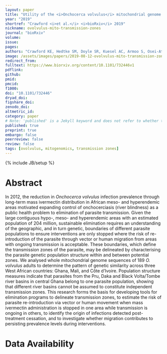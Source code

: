 ```yaml
---
layout: paper
title: "Utility of the <i>Onchocerca volvulus</i> mitochondrial genome for delineation of parasite transmission zones"
year: "2019"
shortref: "Crawford <i>et al.</i> <i>bioRxiv</i> 2019"
nickname: ovolvulus-mito-transmission-zones
journal: "bioRxiv"
volume: 
issue: 
pages: 
authors: "Crawford KE, Hedtke SM, Doyle SR, Kuesel AC, Armoo S, Osei-Atweneboana MY, Grant WN"
image: /assets/images/papers/2019-08-12-ovolvulus-mito-transmission-zone.png
redirect_from: 
fulltext: https://www.biorxiv.org/content/10.1101/732446v1
pdflink: 
github: 
pmid: 
pmcid: 
f1000: 
doi: "10.1101/732446"
dryad_doi:
figshare_doi: 
zenodo_doi: 
altmetric_id: 
category: paper
# Note: 'published' is a Jekyll keyword and does not refer to whether the paper is published, but rather to whether this Markdown should be part of the rendered site.
published: true
preprint: true
embargo: false	
peerreview: false
review: false
tags: [ovolvulus, mitogenomics, transmission zones]
---
```

{% include JB/setup %}

# Abstract 

In 2012, the reduction in *Onchocerca volvulus* infection prevalence through long-term mass ivermectin distribution in African meso- and hyperendemic areas motivated expanding control of onchocerciasis (river blindness) as a public health problem to elimination of parasite transmission. Given the large contiguous hypo-, meso- and hyperendemic areas with an estimated population of 204 million, sustainable elimination requires an understanding of the geographic, and in turn genetic, boundaries of different parasite populations to ensure interventions are only stopped where the risk of re-introduction of the parasite through vector or human migration from areas with ongoing transmission is acceptable. These boundaries, which define the transmission zones of the parasite, may be delineated by characterising the parasite genetic population structure within and between potential zones. We analysed whole mitochondrial genome sequences of 189 *O. volvulus* adults to determine the pattern of genetic similarity across three West African countries: Ghana, Mali, and Côte d’Ivoire. Population structure measures indicate that parasites from the Pru, Daka and Black Volta/Tombe river basins in central Ghana belong to one parasite population, showing that different river basins cannot be assumed to constitute independent transmission zones. This research forms the basis for developing tools for elimination programs to delineate transmission zones, to estimate the risk of parasite re-introduction via vector or human movement when mass ivermectin administration is stopped in one area while transmission is ongoing in others, to identify the origin of infections detected post-treatment cessation, and to investigate whether migration contributes to persisting prevalence levels during interventions.

# Data Availability




